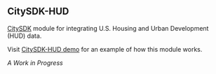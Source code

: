 ## CitySDK-HUD

[CitySDK](http://uscensusbureau.github.io/citysdk/) module for integrating U.S. Housing and Urban Development (HUD) data.

Visit [CitySDK-HUD demo](http://esridc.github.io/citysdk-hud/) for an example of how this module works.

_A Work in Progress_
